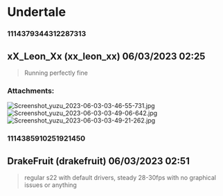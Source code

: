 # Undertale
### 1114379344312287313
## xX_Leon_Xx (xx_leon_xx) 06/03/2023 02:25 

> Running perfectly fine
### Attachments: 
![Screenshot_yuzu_2023-06-03-03-46-55-731.jpg](https://yuzudiscordbackup.s3.us-west-2.amazonaws.com/files-media/1114379344312287313_Screenshot_yuzu_2023-06-03-03-46-55-731.jpg)
![Screenshot_yuzu_2023-06-03-03-49-06-642.jpg](https://yuzudiscordbackup.s3.us-west-2.amazonaws.com/files-media/1114379344312287313_Screenshot_yuzu_2023-06-03-03-49-06-642.jpg)
![Screenshot_yuzu_2023-06-03-03-49-21-262.jpg](https://yuzudiscordbackup.s3.us-west-2.amazonaws.com/files-media/1114379344312287313_Screenshot_yuzu_2023-06-03-03-49-21-262.jpg)

### 1114385910251921450
## DrakeFruit (drakefruit) 06/03/2023 02:51 

> regular s22 with default drivers, steady 28-30fps with no graphical issues or anything

